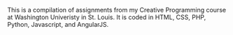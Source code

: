 This is a compilation of assignments from my Creative Programming course at Washington Univeristy in St. Louis. It is coded 
in HTML, CSS, PHP, Python, Javascript, and AngularJS.
